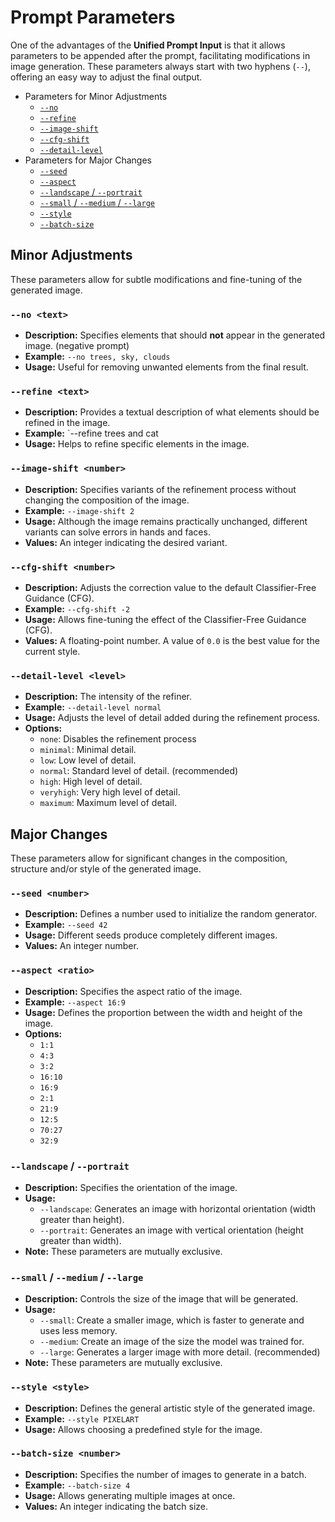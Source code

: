 # Prompt Parameters

One of the advantages of the **Unified Prompt Input** is that it allows parameters to be appended after the prompt, facilitating modifications in image generation. These parameters always start with two hyphens (`--`), offering an easy way to adjust the final output.

- Parameters for Minor Adjustments
  - [`--no`](#--no-elements)
  - [`--refine`](#--refine-description)
  - [`--image-shift`](#--image-shift-number)
  - [`--cfg-shift`](#--cfg-shift-number)
  - [`--detail-level`](#--detail-level-level)
- Parameters for Major Changes
  - [`--seed`](#--seed-number)
  - [`--aspect`](#--aspect-ratio)
  - [`--landscape` / `--portrait`](#--landscape----portrait)
  - [`--small` / `--medium` / `--large`](#--small----medium----large)
  - [`--style`](#--style-style)
  - [`--batch-size`](#--batch-size-number)

## Minor Adjustments

These parameters allow for subtle modifications and fine-tuning of the generated image.

### `--no <text>`

*   **Description:** Specifies elements that should **not** appear in the generated image. (negative prompt)
*   **Example:** `--no trees, sky, clouds`
*   **Usage:** Useful for removing unwanted elements from the final result.

### `--refine <text>`

*   **Description:** Provides a textual description of what elements should be refined in the image.
*   **Example:** `--refine trees and cat
*   **Usage:** Helps to refine specific elements in the image.

### `--image-shift <number>`

*   **Description:** Specifies variants of the refinement process without changing the composition of the image.
*   **Example:** `--image-shift 2`
*   **Usage:** Although the image remains practically unchanged, different variants can solve errors in hands and faces.
*   **Values:** An integer indicating the desired variant.

### `--cfg-shift <number>`

*   **Description:** Adjusts the correction value to the default Classifier-Free Guidance (CFG).
*   **Example:** `--cfg-shift -2`
*   **Usage:** Allows fine-tuning the effect of the Classifier-Free Guidance (CFG).
*   **Values:** A floating-point number. A value of `0.0` is the best value for the current style.

### `--detail-level <level>`

*   **Description:** The intensity of the refiner.
*   **Example:** `--detail-level normal`
*   **Usage:** Adjusts the level of detail added during the refinement process.
*   **Options:**
    *   `none`: Disables the refinement process
    *   `minimal`: Minimal detail.
    *   `low`: Low level of detail.
    *   `normal`: Standard level of detail. (recommended)
    *   `high`: High level of detail.
    *   `veryhigh`: Very high level of detail.
    *   `maximum`: Maximum level of detail.

## Major Changes

These parameters allow for significant changes in the composition, structure and/or style of the generated image.

### `--seed <number>`

*   **Description:** Defines a number used to initialize the random generator.
*   **Example:** `--seed 42`
*   **Usage:** Different seeds produce completely different images.
*   **Values:** An integer number.

### `--aspect <ratio>`

*   **Description:** Specifies the aspect ratio of the image.
*   **Example:** `--aspect 16:9`
*   **Usage:** Defines the proportion between the width and height of the image.
*   **Options:**
    *   `1:1`
    *   `4:3`
    *   `3:2`
    *   `16:10`
    *   `16:9`
    *   `2:1`
    *   `21:9`
    *   `12:5`
    *   `70:27`
    *   `32:9`

### `--landscape` / `--portrait`

*   **Description:** Specifies the orientation of the image.
*   **Usage:**
    *   `--landscape`: Generates an image with horizontal orientation (width greater than height).
    *   `--portrait`: Generates an image with vertical orientation (height greater than width).
*   **Note:** These parameters are mutually exclusive.

### `--small` / `--medium` / `--large`

*   **Description:** Controls the size of the image that will be generated.
*   **Usage:**
    *   `--small`: Create a smaller image, which is faster to generate and uses less memory.
    *   `--medium`: Create an image of the size the model was trained for.
    *   `--large`: Generates a larger image with more detail. (recommended)
*   **Note:** These parameters are mutually exclusive.

### `--style <style>`

*   **Description:** Defines the general artistic style of the generated image.
*   **Example:** `--style PIXELART`
*   **Usage:** Allows choosing a predefined style for the image.
<!--
*   **Options:**
    *   `PHOTO`: Realistic photographic style.
    *   `DARKFAN80`: Dark fantasy style from the 80s.
    *   `PIXELART`: Pixel art style.
    *   `INK`: Ink drawing style.
    *   `CUTETOY`: Cute toy style.
    *   `1GIRLX`: ...
    *   `1GIRLZ`: ...
    *   `CUSTOM1`: Custom style 1.
    *   `CUSTOM2`: Custom style 2.
-->

### `--batch-size <number>`

*   **Description:** Specifies the number of images to generate in a batch.
*   **Example:** `--batch-size 4`
*   **Usage:** Allows generating multiple images at once.
*   **Values:** An integer indicating the batch size.


